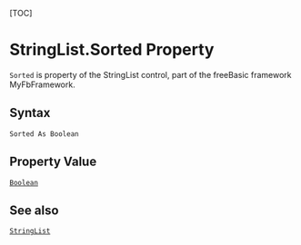 [TOC]
# StringList.Sorted Property

`Sorted` is property of the StringList control, part of the freeBasic framework MyFbFramework.
## Syntax
```freeBasic
Sorted As Boolean
```
## Property Value
[`Boolean`]("https://www.freebasic.net/wiki/KeyPgBoolean")
## See also
[`StringList`](StringList.md)
